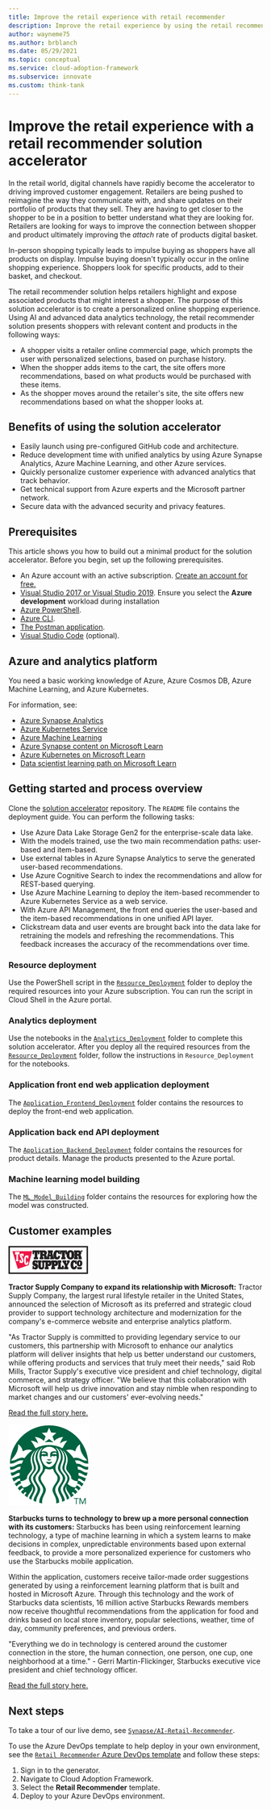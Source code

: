 ```yaml
---
title: Improve the retail experience with retail recommender
description: Improve the retail experience by using the retail recommender solution in Azure. This article shows you how to build out the solution accelerator.
author: wayneme75
ms.author: brblanch
ms.date: 05/29/2021
ms.topic: conceptual
ms.service: cloud-adoption-framework
ms.subservice: innovate
ms.custom: think-tank
---
```


# Improve the retail experience with a retail recommender solution accelerator

In the retail world, digital channels have rapidly become the accelerator to driving improved customer engagement. Retailers are being pushed to reimagine the way they communicate with, and share updates on their portfolio of products that they sell. They are having to get closer to the shopper to be in a position to better understand what they are looking for. Retailers are looking for ways to improve the connection between shopper and product ultimately improving the *attach* rate of products digital basket.

In-person shopping typically leads to impulse buying as shoppers have all products on display. Impulse buying doesn't typically occur in the online shopping experience. Shoppers look for specific products, add to their basket, and checkout.

The retail recommender solution helps retailers highlight and expose associated products that might interest a shopper. The purpose of this solution accelerator is to create a personalized online shopping experience. Using AI and advanced data analytics technology, the retail recommender solution presents shoppers with relevant content and products in the following ways:

- A shopper visits a retailer online commercial page, which prompts the user with personalized selections, based on purchase history.
- When the shopper adds items to the cart, the site offers more recommendations, based on what products would be purchased with these items.
- As the shopper moves around the retailer's site, the site offers new recommendations based on what the shopper looks at.

## Benefits of using the solution accelerator

- Easily launch using pre-configured GitHub code and architecture.
- Reduce development time with unified analytics by using Azure Synapse Analytics, Azure Machine Learning, and other Azure services.
- Quickly personalize customer experience with advanced analytics that track behavior.
- Get technical support from Azure experts and the Microsoft partner network.
- Secure data with the advanced security and privacy features.

## Prerequisites

This article shows you how to build out a minimal product for the solution accelerator. Before you begin, set up the following prerequisites.

- An Azure account with an active subscription. [Create an account for free.](https://azure.microsoft.com/free/)
- [Visual Studio 2017 or Visual Studio 2019](https://azure.microsoft.com/downloads/). Ensure you select the **Azure development** workload during installation
- [Azure PowerShell](/powershell/azure/get-started-azureps).
- [Azure CLI](/cli/azure/install-azure-cli).
- [The Postman application](https://www.postman.com/downloads).
- [Visual Studio Code](https://code.visualstudio.com/) (optional).

## Azure and analytics platform

You need a basic working knowledge of Azure, Azure Cosmos DB, Azure Machine Learning, and Azure Kubernetes.

For information, see:

- [Azure Synapse Analytics](/azure/synapse-analytics/)
- [Azure Kubernetes Service](/azure/aks/)
- [Azure Machine Learning](/azure/machine-learning/overview-what-is-azure-ml)
- [Azure Synapse content on Microsoft Learn](/learn/browse/?terms=synapse)
- [Azure Kubernetes on Microsoft Learn](/learn/browse/?terms=kubernetes)
- [Data scientist learning path on Microsoft Learn](/learn/browse/?roles=data-scientist)

## Getting started and process overview

Clone the [solution accelerator](https://github.com/microsoft/Azure-Synapse-Retail-Recommender-Solution-Accelerator) repository. The `README` file contains the deployment guide. You can perform the following tasks:

- Use Azure Data Lake Storage Gen2 for the enterprise-scale data lake.
- With the models trained, use the two main recommendation paths: user-based and item-based.
- Use external tables in Azure Synapse Analytics to serve the generated user-based recommendations.
- Use Azure Cognitive Search to index the recommendations and allow for REST-based querying.
- Use Azure Machine Learning to deploy the item-based recommender to Azure Kubernetes Service as a web service.
- With Azure API Management, the front end queries the user-based and the item-based recommendations in one unified API layer.
- Clickstream data and user events are brought back into the data lake for retraining the models and refreshing the recommendations. This feedback increases the accuracy of the recommendations over time.

### Resource deployment

Use the PowerShell script in the [`Resource_Deployment`](https://github.com/microsoft/Azure-Synapse-Retail-Recommender-Solution-Accelerator/tree/main/Resource_Deployment) folder to deploy the required resources into your Azure subscription. You can run the script in Cloud Shell in the Azure portal.

### Analytics deployment

Use the notebooks in the [`Analytics_Deployment`](https://github.com/microsoft/Azure-Synapse-Retail-Recommender-Solution-Accelerator/tree/main/Analytics_Deployment) folder to complete this solution accelerator. After you deploy all the required resources from the [`Resource_Deployment`](https://github.com/microsoft/Azure-Synapse-Retail-Recommender-Solution-Accelerator/tree/main/Resource_Deployment) folder, follow the instructions in `Resource_Deployment` for the notebooks.

### Application front end web application deployment

The [`Application_Frontend_Deployment`](https://github.com/microsoft/Azure-Synapse-Retail-Recommender-Solution-Accelerator/tree/main/Application_Frontend_Deployment) folder contains the resources to deploy the front-end web application.

### Application back end API deployment

The [`Application_Backend_Deployment`](https://github.com/microsoft/Azure-Synapse-Retail-Recommender-Solution-Accelerator/tree/main/Application_Backend_Deployment) folder contains the resources for product details. Manage the products presented to the Azure portal.

### Machine learning model building

The [`ML_Model_Building`](https://github.com/microsoft/Azure-Synapse-Retail-Recommender-Solution-Accelerator/tree/main/ML_Model_Building) folder contains the resources for exploring how the model was constructed.

## Customer examples

![Tractor Supply Company](../../_images/innovate/tractor-supply-company.png)

**Tractor Supply Company to expand its relationship with Microsoft:** Tractor Supply Company, the largest rural lifestyle retailer in the United States, announced the selection of Microsoft as its preferred and strategic cloud provider to support technology architecture and modernization for the company's e-commerce website and enterprise analytics platform.

"As Tractor Supply is committed to providing legendary service to our customers, this partnership with Microsoft to enhance our analytics platform will deliver insights that help us better understand our customers, while offering products and services that truly meet their needs," said Rob Mills, Tractor Supply's executive vice president and chief technology, digital commerce, and strategy officer. "We believe that this collaboration with Microsoft will help us drive innovation and stay nimble when responding to market changes and our customers' ever-evolving needs."

[Read the full story here.](https://corporate.tractorsupply.com/newsroom/news-releases/news-releases-details/2020/Tractor-Supply-Company-To-Expand-Relationship-With-Microsoft/default.aspx)

![Starbucks logo](../../_images/innovate/starbucks.png)

**Starbucks turns to technology to brew up a more personal connection with its customers:** Starbucks has been using reinforcement learning technology, a type of machine learning in which a system learns to make decisions in complex, unpredictable environments based upon external feedback, to provide a more personalized experience for customers who use the Starbucks mobile application.

Within the application, customers receive tailor-made order suggestions generated by using a reinforcement learning platform that is built and hosted in Microsoft Azure. Through this technology and the work of Starbucks data scientists, 16 million active Starbucks Rewards members now receive thoughtful recommendations from the application for food and drinks based on local store inventory, popular selections, weather, time of day, community preferences, and previous orders.

"Everything we do in technology is centered around the customer connection in the store, the human connection, one person, one cup, one neighborhood at a time." - Gerri Martin-Flickinger, Starbucks executive vice president and chief technology officer.

[Read the full story here.](https://news.microsoft.com/transform/starbucks-turns-to-technology-to-brew-up-a-more-personal-connection-with-its-customers/)

## Next steps

To take a tour of our live demo, see [`Synapse/AI-Retail-Recommender`](https://synapsefornextgenretail.azurewebsites.net/).

To use the Azure DevOps template to help deploy in your own environment, see the [`Retail Recommender` Azure DevOps template](https://azuredevopsdemogenerator.azurewebsites.net/) and follow these steps:

1. Sign in to the generator.
1. Navigate to Cloud Adoption Framework.
1. Select the **Retail Recommender** template.
1. Deploy to your Azure DevOps environment.
